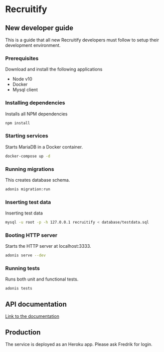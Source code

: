 # Recruitify

## New developer guide

This is a guide that all new Recruitify developers must follow to setup their development environment.

### Prerequisites

Download and install the following applications

* Node v10
* Docker
* Mysql client


### Installing dependencies

Installs all NPM dependencies

```bash
npm install
```

### Starting services

Starts MariaDB in a Docker container.

```bash
docker-compose up -d
```

### Running migrations

This creates database schema.

```bash
adonis migration:run
```

### Inserting test data

Inserting test data

```bash
mysql -u root -p -h 127.0.0.1 recruitify < database/testdata.sql
```

### Booting HTTP server

Starts the HTTP server at localhost:3333.

```bash
adonis serve --dev
```

### Running tests

Runs both unit and functional tests.

```bash
adonis tests
```

## API documentation

[Link to the documentation](/API.md)

## Production

The service is deployed as an Heroku app. Please ask Fredrik for login.
